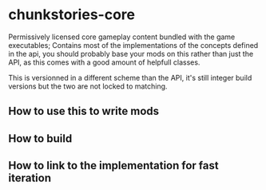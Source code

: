 # chunkstories-core
Permissively licensed core gameplay content bundled with the game executables;
Contains most of the implementations of the concepts defined in the api, you should probably base your mods on this rather than just the API, as this comes with a good amount of helpfull classes.

This is versionned in a different scheme than the API, it's still integer build versions but the two are not locked to matching.

## How to use this to write mods

## How to build

## How to link to the implementation for fast iteration

